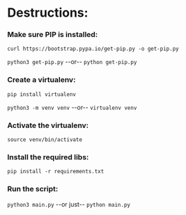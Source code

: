 # Destructions:

### Make sure PIP is installed:
`curl https://bootstrap.pypa.io/get-pip.py -o get-pip.py`

`python3 get-pip.py` --or-- `python get-pip.py`

### Create a virtualenv:
`pip install virtualenv`

`python3 -m venv venv` --or-- `virtualenv venv`

### Activate the virtualenv:
`source venv/bin/activate`

### Install the required libs:
`pip install -r requirements.txt`

### Run the script:
`python3 main.py` --or just-- `python main.py`